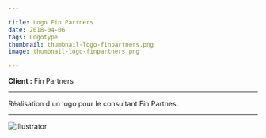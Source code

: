 ```yaml
---

title: Logo Fin Partners
date: 2018-04-06
tags: Logotype
thumbnail: thumbnail-logo-finpartners.png
image: thumbnail-logo-finpartners.png

---
```


**Client :** Fin Partners

---

Réalisation d'un logo pour le consultant Fin Partnes.

---

![Illustrator](/images/icons/illustrator.svg)
